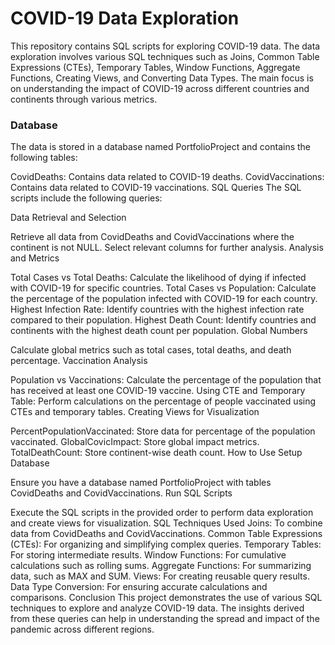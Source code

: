 # COVID-19 Data Exploration

This repository contains SQL scripts for exploring COVID-19 data. The data exploration involves various SQL techniques such as Joins, Common Table Expressions (CTEs), Temporary Tables, Window Functions, Aggregate Functions, Creating Views, and Converting Data Types. The main focus is on understanding the impact of COVID-19 across different countries and continents through various metrics.

### Database
The data is stored in a database named PortfolioProject and contains the following tables:

CovidDeaths: Contains data related to COVID-19 deaths.
CovidVaccinations: Contains data related to COVID-19 vaccinations.
SQL Queries
The SQL scripts include the following queries:

Data Retrieval and Selection

Retrieve all data from CovidDeaths and CovidVaccinations where the continent is not NULL.
Select relevant columns for further analysis.
Analysis and Metrics

Total Cases vs Total Deaths: Calculate the likelihood of dying if infected with COVID-19 for specific countries.
Total Cases vs Population: Calculate the percentage of the population infected with COVID-19 for each country.
Highest Infection Rate: Identify countries with the highest infection rate compared to their population.
Highest Death Count: Identify countries and continents with the highest death count per population.
Global Numbers

Calculate global metrics such as total cases, total deaths, and death percentage.
Vaccination Analysis

Population vs Vaccinations: Calculate the percentage of the population that has received at least one COVID-19 vaccine.
Using CTE and Temporary Table: Perform calculations on the percentage of people vaccinated using CTEs and temporary tables.
Creating Views for Visualization

PercentPopulationVaccinated: Store data for percentage of the population vaccinated.
GlobalCovicImpact: Store global impact metrics.
TotalDeathCount: Store continent-wise death count.
How to Use
Setup Database

Ensure you have a database named PortfolioProject with tables CovidDeaths and CovidVaccinations.
Run SQL Scripts

Execute the SQL scripts in the provided order to perform data exploration and create views for visualization.
SQL Techniques Used
Joins: To combine data from CovidDeaths and CovidVaccinations.
Common Table Expressions (CTEs): For organizing and simplifying complex queries.
Temporary Tables: For storing intermediate results.
Window Functions: For cumulative calculations such as rolling sums.
Aggregate Functions: For summarizing data, such as MAX and SUM.
Views: For creating reusable query results.
Data Type Conversion: For ensuring accurate calculations and comparisons.
Conclusion
This project demonstrates the use of various SQL techniques to explore and analyze COVID-19 data. The insights derived from these queries can help in understanding the spread and impact of the pandemic across different regions.


